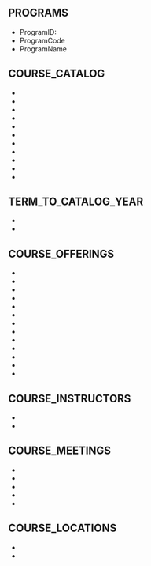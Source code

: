 ## PROGRAMS
- ProgramID:
- ProgramCode
- ProgramName

## COURSE_CATALOG
-
-
-
-
-
-
-
-
-
-
-


## TERM_TO_CATALOG_YEAR
-
-


## COURSE_OFFERINGS
-
-
-
-
-
-
-
-
-
-
-
-
-

## COURSE_INSTRUCTORS
-
-

## COURSE_MEETINGS
-
-
-
-
-

## COURSE_LOCATIONS
-
-
